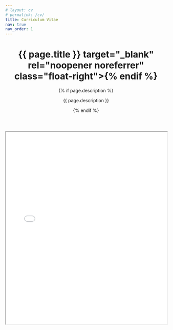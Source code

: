 ```yaml
---
# layout: cv
# permalink: /cv/
title: Curriculum Vitae
nav: true
nav_order: 1
---
```


<div>

  <header class="post-header">
    <h1 class="post-title">{{ page.title }} target="_blank" rel="noopener noreferrer" class="float-right"><i class="fa-solid fa-file-pdf"></i></a>{% endif %}</h1>
      {% if page.description %}<p class="post-description">{{ page.description }}</p>{% endif %}
  </header>

   <!-- Embed PDF here -->
   <iframe src="assets/pdf/Gihan_Weeraprameshwara_Curriculum_Vitae.pdf" width="100%" height="600px"></iframe>

</div>
